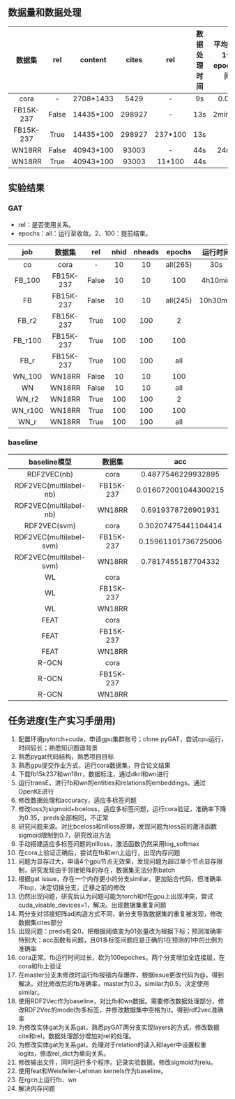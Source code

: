 ## 数据量和数据处理

|  数据集   | rel | content  | cites  | rel  | 数据处理时间 | 平均运行1个epoch时间 |
| :-------: | :---: | :---: | :---: | :---: | :---: | :---: |
|   cora    |   -   | 2708\*1433  | 5429 | - |9s|0.05s|
| FB15K-237 | False | 14435\*100 | 298927 | - | 13s |2min30s|
| FB15K-237 | True | 14435\*100 | 298927 | 237\*100 | 13s ||
| WN18RR | False | 40943\*100 | 93003 | - | 44s |24min|
| WN18RR | True | 40943\*100 | 93003 | 11\*100 | 44s ||

## 实验结果

### GAT

+ rel：是否使用关系。
+ epochs：all：运行至收敛。2、100：提前结束。

|   job   |  数据集   |  rel  | nhid | nheads |  epochs  | 运行时间 |  acc   |
| :-----: | :-------: | :---: | :--: | :----: | :------: | :------: | :----: |
|   co    |   cora    |   -   |  10  |   10   | all(265) |   30s   | 0.8200 |
| FB_100  | FB15K-237 | False |  10  |   10   |   100    |    4h10min    | 0.3384 |
|   FB    | FB15K-237 | False |  10  |   10   | all(245) |   10h30min    | 0.3455 |
|  FB_r2  | FB15K-237 | True  | 100  |  100   |    2     |          |        |
| FB_r100 | FB15K-237 | True  | 100  |  100   |   100    |          |        |
|  FB_r   | FB15K-237 | True  | 100  |  100   |   all    |          |        |
| WN_100  |  WN18RR   | False |  10  |   10   |   100    |          |        |
|   WN    |  WN18RR   | False |  10  |   10   |   all    |          |        |
|  WN_r2  |  WN18RR   | True  | 100  |  100   |    2     |          |        |
| WN_r100 |  WN18RR   | True  | 100  |  100   |   100    |          |        |
|  WN_r   |  WN18RR   | True  | 100  |  100   |   all    |          |        |

### baseline

| baseline模型 |  数据集   |         acc          |
| :----------: | :-------: | :------------------: |
| RDF2VEC(nb)  |   cora    |  0.4877546229932895  |
| RDF2VEC(multilabel-nb)  | FB15K-237 | 0.016072001044300215 |
| RDF2VEC(multilabel-nb)  |  WN18RR   |  0.6919378726901931  |
| RDF2VEC(svm) |   cora    | 0.30207475441104414  |
| RDF2VEC(multilabel-svm) | FB15K-237 | 0.15961101736725006  |
| RDF2VEC(multilabel-svm) |  WN18RR   |  0.7817455187704332  |
|      WL      |   cora    |                      |
|      WL      | FB15K-237 |                      |
|      WL      |  WN18RR   |                      |
|     FEAT     |   cora    |                      |
|     FEAT     | FB15K-237 |                      |
|     FEAT     |  WN18RR   |                      |
|    R-GCN     |   cora    |                      |
|    R-GCN     | FB15K-237 |                      |
|    R-GCN     |  WN18RR   |                      |

## 任务进度(生产实习手册用)

1. 配置环境pytorch+cuda，申请gpu集群账号；clone pyGAT，尝试cpu运行，时间较长；熟悉知识图谱背景
2. 熟悉pygat代码结构，熟悉项目目标
3. 熟悉gpu提交作业方式，运行cora数据集，符合论文结果
4. 下载fb15k237和wn18rr，数据标注，通过dkrl和wn进行
5. 运行transE，进行fb和wn的entities和relations的embeddings。通过OpenKE进行
6. 修改数据处理和accuracy，适应多标签问题
7. 修改loss为sigmoid+bceloss，适应多标签问题，运行cora验证，准确率下降为0.35，preds全部相同，不正常
8. 研究问题来源。对比bceloss和nllloss原理，发现问题为loss前的激活函数sigmoid限制到0.7，研究改进方法
9. 手动搭建适应多标签问题的nllloss，激活函数仍然采用log_softmax
10. 在cora上验证正确后，尝试在fb和wn上运行，出现内存问题
11. 问题为显存过大，申请4个gpu节点无效果，发现问题为超过单个节点显存限制，研究发现由于邻接矩阵的存在，数据集无法分割batch
12. 根据gat issue，存在一个内存更小的分支similar，更加贴合代码，但准确率不top，决定切换分支，迁移之前的修改
13. 仍然出现问题，研究后认为问题可能为torch和tf在gpu上出现冲突，尝试cuda_visable_devices=1，解决。出现数据集重复问题
14. 两分支对邻接矩阵adj构造方式不同，新分支导致数据集的重复被发现，修改数据集cites部分
15. 出现问题：preds有全0，把根据阈值变为01张量改为根据下标；预测准确率特别大：acc函数有问题，且01多标签问题应是正确的1在预测的1中的比例为准确率
16. cora正常。fb运行时间过长，砍为100epoches。两个分支增加全连接层，在cora和fb上验证
17. 在master分支未修改时运行fb报错内存爆炸，根据issue更改代码为@，得到解决。对比修改后的fb准确率，master为0.3，similar为0.5，决定使用similar。
18. 使用RDF2Vec作为baseline，对比fb和wn数据。需要修改数据处理部分，修改RDF2Vec的model为多标签，并修改数据集中空格为\t。得到rdf2vec准确率
19. 为修改实体gat为关系gat，熟悉pyGAT两分支实现layers的方式，修改数据cite和rel，数据处理部分增加对rel的处理。
20. 为修改实体gat为关系gat，处理对于relation的读入和layer中设置权重logits，修改rel_dict为单向关系。
21. 修改输出文件，同时运行多个程序。记录实验数据。修改sigmoid为relu。
22. 使用feat和Weisfeiler-Lehman kernels作为baseline。
23. 在rgcn上运行fb、wn
24. 解决内存问题